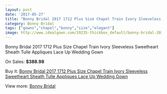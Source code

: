 ```yaml
---
layout: post
date: '2017-05-27'
title: "Bonny Bridal 2017 1712 Plus Size Chapel Train Ivory Sleeveless Sweetheart Sheath Tulle Appliques Lace Up Wedding Gown"
category: Bonny Bridal
tags: ["gowns","chapel","bonny","size","elegant"]
image: http://www.idealgown.com/19235-thickbox_default/bonny-bridal-2017-1712-plus-size-chapel-train-ivory-sleeveless-sweetheart-sheath-tulle-appliques-lace-up-wedding-gown.jpg
---
```

Bonny Bridal 2017 1712 Plus Size Chapel Train Ivory Sleeveless Sweetheart Sheath Tulle Appliques Lace Up Wedding Gown

On Sales: **$388.98**
<a href="https://www.idealgown.com/en/bonny-bridal/7282-bonny-bridal-2017-1712-plus-size-chapel-train-ivory-sleeveless-sweetheart-sheath-tulle-appliques-lace-up-wedding-gown.html"><amp-img layout="responsive" width="600" height="600" src="//www.idealgown.com/19235-thickbox_default/bonny-bridal-2017-1712-plus-size-chapel-train-ivory-sleeveless-sweetheart-sheath-tulle-appliques-lace-up-wedding-gown.jpg" alt="Bonny Bridal 2017 1712 Plus Size Chapel Train Ivory Sleeveless Sweetheart Sheath Tulle Appliques Lace Up Wedding Gown 0" /></a>
<a href="https://www.idealgown.com/en/bonny-bridal/7282-bonny-bridal-2017-1712-plus-size-chapel-train-ivory-sleeveless-sweetheart-sheath-tulle-appliques-lace-up-wedding-gown.html"><amp-img layout="responsive" width="600" height="600" src="//www.idealgown.com/19236-thickbox_default/bonny-bridal-2017-1712-plus-size-chapel-train-ivory-sleeveless-sweetheart-sheath-tulle-appliques-lace-up-wedding-gown.jpg" alt="Bonny Bridal 2017 1712 Plus Size Chapel Train Ivory Sleeveless Sweetheart Sheath Tulle Appliques Lace Up Wedding Gown 1" /></a>

Buy it: [Bonny Bridal 2017 1712 Plus Size Chapel Train Ivory Sleeveless Sweetheart Sheath Tulle Appliques Lace Up Wedding Gown](https://www.idealgown.com/en/bonny-bridal/7282-bonny-bridal-2017-1712-plus-size-chapel-train-ivory-sleeveless-sweetheart-sheath-tulle-appliques-lace-up-wedding-gown.html "Bonny Bridal 2017 1712 Plus Size Chapel Train Ivory Sleeveless Sweetheart Sheath Tulle Appliques Lace Up Wedding Gown")

View more: [Bonny Bridal](https://www.idealgown.com/en/41-bonny-bridal "Bonny Bridal")